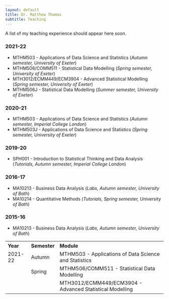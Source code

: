 ```yaml
---
layout: default
title: Dr. Matthew Thomas
subtitle: Teaching
---
```

A list of my teaching experience should appear here soon. 

### 2021-22

* MTHM503 - Applications of Data Science and Statistics (_Autumn semester, University of Exeter_)  
* MTHM506/COMM511 - Statistical Data Modelling (_Spring semester, University of Exeter_)  
* MTH3012/ECMM449/ECM3904 - Advanced Statistical Modelling (_Spring semester, University of Exeter_)  
* MTHM506J - Statistical Data Modelling (_Summer semester, University of Exeter_)  

### 2020-21

* MTHM503 - Applications of Data Science and Statistics (_Autumn semester, Imperial College London_)  
* MTHM503J - Applications of Data Science and Statistics (_Spring semester, University of Exeter_)  

### 2019-20

 * SPH001 - Introduction to Statistical Thinking and Data Analysis (_Tutorials, Autumn semester, Imperial College London_)  

### 2016-17

 * MA10213 - Business Data Analysis (_Labs, Autumn semester, University of Bath_)  
 * MA10214 - Quantitative Methods (_Tutorials, Spring semester, University of Bath_)  

### 2015-16

 * MA10213 - Business Data Analysis (_Labs, Autumn semester, University of Bath_)  
 
 
 <table>
  <tr>
    <th style="text-align:left;">Year</th>
    <th style="text-align:left;">Semester</th> 
    <th style="text-align:left;">Module</th>
  </tr>
  <tr>
    <td style="text-align:left;">2021-22</td>
    <td style="text-align:left;">Autumn</td> 
    <td style="text-align:left;">MTHM503 - Applications of Data Science and Statistics</td>
  </tr>
  <tr>
    <td style="text-align:left;"></td>
    <td style="text-align:left;">Spring</td> 
    <td style="text-align:left;">MTHM506/COMM511 - Statistical Data Modelling</td>
  </tr>
  <tr>
    <td style="text-align:left;"></td>
    <td style="text-align:left;"></td> 
    <td style="text-align:left;">MTH3012/ECMM449/ECM3904 - Advanced Statistical Modelling </td>
  </tr>
</table>





